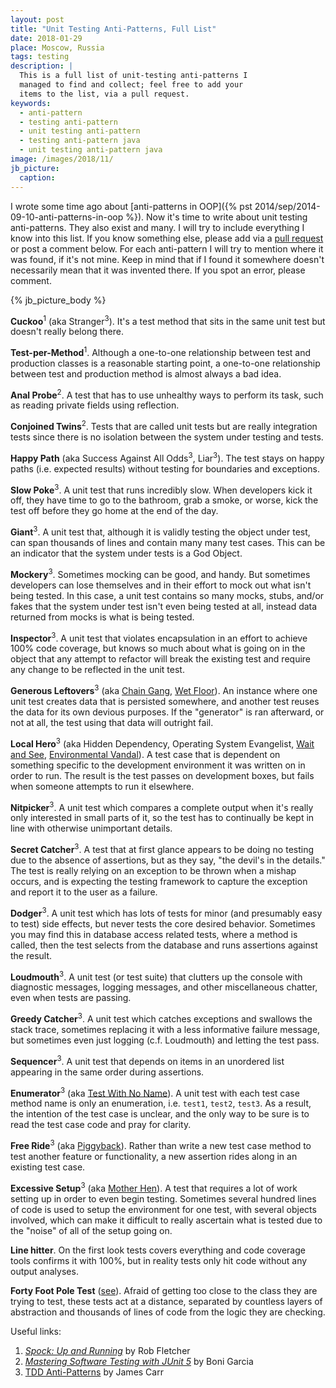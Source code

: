 ```yaml
---
layout: post
title: "Unit Testing Anti-Patterns, Full List"
date: 2018-01-29
place: Moscow, Russia
tags: testing
description: |
  This is a full list of unit-testing anti-patterns I
  managed to find and collect; feel free to add your
  items to the list, via a pull request.
keywords:
  - anti-pattern
  - testing anti-pattern
  - unit testing anti-pattern
  - testing anti-pattern java
  - unit testing anti-pattern java
image: /images/2018/11/
jb_picture:
  caption:
---
```


I wrote some time ago about [anti-patterns in OOP]({% pst 2014/sep/2014-09-10-anti-patterns-in-oop %}).
Now it's time to write about unit testing anti-patterns. They also exist and many.
I will try to include everything I know into this list. If you know something
else, please add via a [pull request](https://github.com/yegor256/blog) or
post a comment below. For each anti-pattern I will try to mention where it
was found, if it's not mine. Keep in mind that if I found it somewhere doesn't necessarily mean that it
was invented there. If you spot an error, please comment.

<!--more-->

{% jb_picture_body %}

**Cuckoo**<sup>1</sup> (aka Stranger<sup>3</sup>).
It's a test method that sits in the same unit test but doesn't really belong there.

**Test-per-Method**<sup>1</sup>.
Although a one-to-one relationship between test and production classes is
a reasonable starting point, a one-to-one relationship between test
and production method is almost always a bad idea.

**Anal Probe**<sup>2</sup>.
A test that has to use unhealthy ways to perform its task, such as
reading private fields using reflection.

**Conjoined Twins**<sup>2</sup>.
Tests that are called unit tests but are really integration tests
since there is no isolation between the system under testing and
tests.

**Happy Path** (aka Success Against All Odds<sup>3</sup>, Liar<sup>3</sup>).
The test stays on happy paths (i.e. expected results) without testing
for boundaries and exceptions.

**Slow Poke**<sup>3</sup>.
A unit test that runs incredibly slow. When developers kick it off, they
have time to go to the bathroom, grab a smoke, or worse, kick the test off before
they go home at the end of the day.

**Giant**<sup>3</sup>.
A unit test that, although it is validly testing the object under test,
can span thousands of lines and contain many many test cases. This
can be an indicator that the system under tests is a God Object.

**Mockery**<sup>3</sup>.
Sometimes mocking can be good, and handy. But sometimes developers can
lose themselves and in their effort to mock out what isn't being tested.
In this case, a unit test contains so many mocks, stubs, and/or fakes that
the system under test isn't even being tested at all, instead
data returned from mocks is what is being tested.

**Inspector**<sup>3</sup>.
A unit test that violates encapsulation in an effort to achieve 100%
code coverage, but knows so much about what is going on in the object
that any attempt to refactor will break the existing test and require
any change to be reflected in the unit test.

**Generous Leftovers**<sup>3</sup> (aka [Chain Gang](https://stackoverflow.com/a/333814/187141),
[Wet Floor](https://stackoverflow.com/a/2150985/187141)).
An instance where one unit test creates data that is persisted somewhere,
and another test reuses the data for its own devious purposes. If the
"generator" is ran afterward, or not at all, the test using that
data will outright fail.

**Local Hero**<sup>3</sup> (aka Hidden Dependency, Operating System Evangelist,
[Wait and See](https://stackoverflow.com/a/339339/187141), [Environmental Vandal](https://stackoverflow.com/a/339297/187141)).
A test case that is dependent on something specific to the development environment
it was written on in order to run. The result is the test passes
on development boxes, but fails when someone attempts to run it elsewhere.

**Nitpicker**<sup>3</sup>.
A unit test which compares a complete output when it's really only interested
in small parts of it, so the test has to continually be kept
in line with otherwise unimportant details.

**Secret Catcher**<sup>3</sup>.
A test that at first glance appears to be doing no testing due
to the absence of assertions, but as they say, "the devil's in the details."
The test is really relying on an exception to be thrown when a mishap
occurs, and is expecting the testing framework to capture the exception
and report it to the user as a failure.

**Dodger**<sup>3</sup>.
A unit test which has lots of tests for minor (and presumably easy to test)
side effects, but never tests the core desired behavior. Sometimes you
may find this in database access related tests, where a method is
called, then the test selects from the database and runs assertions against the result.

**Loudmouth**<sup>3</sup>.
A unit test (or test suite) that clutters up the console with diagnostic
messages, logging messages, and other miscellaneous chatter, even when
tests are passing.

**Greedy Catcher**<sup>3</sup>.
A unit test which catches exceptions and swallows the stack trace, sometimes
replacing it with a less informative failure message, but sometimes even just
logging (c.f. Loudmouth) and letting the test pass.

**Sequencer**<sup>3</sup>.
A unit test that depends on items in an unordered list appearing
in the same order during assertions.

**Enumerator**<sup>3</sup> (aka [Test With No Name](https://stackoverflow.com/a/336766/187141)).
A unit test with each test case method name is only an enumeration,
i.e. `test1`, `test2`, `test3`. As a result, the intention of the
test case is unclear, and the only way to be sure is to read
the test case code and pray for clarity.

**Free Ride**<sup>3</sup> (aka [Piggyback](https://stackoverflow.com/a/333883/187141)).
Rather than write a new test case method to test another feature
or functionality, a new assertion rides along in an existing test case.

**Excessive Setup**<sup>3</sup> (aka [Mother Hen](https://stackoverflow.com/a/333909/187141)).
A test that requires a lot of work setting up in order to even begin testing.
Sometimes several hundred lines of code is used to setup the environment for one test,
with several objects involved, which can make it difficult to really ascertain
what is tested due to the "noise" of all of the setup going on.

**Line hitter**.
On the first look tests covers everything and code coverage tools
confirms it with 100%, but in reality tests only hit code
without any output analyses.

**Forty Foot Pole Test** ([see](https://stackoverflow.com/a/339247/187141)).
Afraid of getting too close to the class they are trying to test, these tests
act at a distance, separated by countless layers of abstraction
and thousands of lines of code from the logic they are checking.

Useful links:

  1. [_Spock: Up and Running_](https://amzn.to/2BaAKRB) by Rob Fletcher
  2. [_Mastering Software Testing with JUnit 5_](https://amzn.to/2DpkFc6) by Boni Garcia
  3. [TDD Anti-Patterns](http://archive.is/3acB#selection-119.0-119.17) by James Carr
